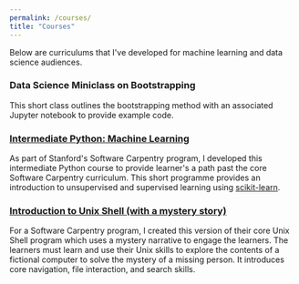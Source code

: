```yaml
---
permalink: /courses/
title: "Courses"
---
```


Below are curriculums that I've developed for machine learning and data science audiences.

### Data Science Miniclass on Bootstrapping

This short class outlines the bootstrapping method with an associated Jupyter notebook to provide example code.

### [Intermediate Python: Machine Learning](https://jakelever.github.io/swc-machine-learning-short/)

As part of Stanford's Software Carpentry program, I developed this intermediate Python course to provide learner's a path past the core Software Carpentry curriculum. This short programme provides an introduction to unsupervised and supervised learning using [scikit-learn](https://scikit-learn.org/).

### [Introduction to Unix Shell (with a mystery story)](https://jakelever.github.io/shell-novice-adventure/)

For a Software Carpentry program, I created this version of their core Unix Shell program which uses a mystery narrative to engage the learners. The learners must learn and use their Unix skills to explore the contents of a fictional computer to solve the mystery of a missing person. It introduces core navigation, file interaction, and search skills.